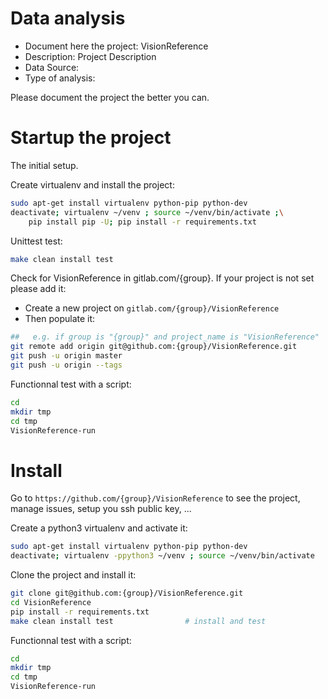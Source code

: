 # Data analysis
- Document here the project: VisionReference
- Description: Project Description
- Data Source:
- Type of analysis:

Please document the project the better you can.

# Startup the project

The initial setup.

Create virtualenv and install the project:
```bash
sudo apt-get install virtualenv python-pip python-dev
deactivate; virtualenv ~/venv ; source ~/venv/bin/activate ;\
    pip install pip -U; pip install -r requirements.txt
```

Unittest test:
```bash
make clean install test
```

Check for VisionReference in gitlab.com/{group}.
If your project is not set please add it:

- Create a new project on `gitlab.com/{group}/VisionReference`
- Then populate it:

```bash
##   e.g. if group is "{group}" and project_name is "VisionReference"
git remote add origin git@github.com:{group}/VisionReference.git
git push -u origin master
git push -u origin --tags
```

Functionnal test with a script:

```bash
cd
mkdir tmp
cd tmp
VisionReference-run
```

# Install

Go to `https://github.com/{group}/VisionReference` to see the project, manage issues,
setup you ssh public key, ...

Create a python3 virtualenv and activate it:

```bash
sudo apt-get install virtualenv python-pip python-dev
deactivate; virtualenv -ppython3 ~/venv ; source ~/venv/bin/activate
```

Clone the project and install it:

```bash
git clone git@github.com:{group}/VisionReference.git
cd VisionReference
pip install -r requirements.txt
make clean install test                # install and test
```
Functionnal test with a script:

```bash
cd
mkdir tmp
cd tmp
VisionReference-run
```
